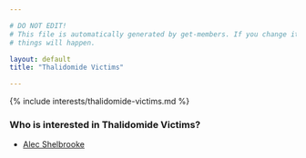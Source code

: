 ```yaml
---

# DO NOT EDIT!
# This file is automatically generated by get-members. If you change it, bad
# things will happen.

layout: default
title: "Thalidomide Victims"

---
```


{% include interests/thalidomide-victims.md %}

### Who is interested in Thalidomide Victims?


* [Alec Shelbrooke](../members/alec-shelbrooke.html)
